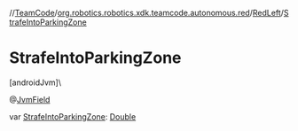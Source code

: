 //[TeamCode](../../../index.md)/[org.robotics.robotics.xdk.teamcode.autonomous.red](../index.md)/[RedLeft](index.md)/[StrafeIntoParkingZone](-strafe-into-parking-zone.md)

# StrafeIntoParkingZone

[androidJvm]\

@[JvmField](https://kotlinlang.org/api/latest/jvm/stdlib/kotlin.jvm/-jvm-field/index.html)

var [StrafeIntoParkingZone](-strafe-into-parking-zone.md): [Double](https://kotlinlang.org/api/latest/jvm/stdlib/kotlin/-double/index.html)
